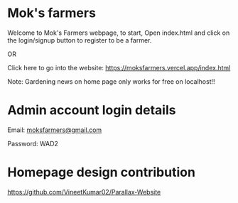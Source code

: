 # Mok's farmers
Welcome to Mok's Farmers webpage, to start, Open index.html and click on the login/signup button to register to be a farmer.

OR

Click here to go into the website: https://moksfarmers.vercel.app/index.html

Note: Gardening news on home page only works for free on localhost!!

# Admin account login details
Email: moksfarmers@gmail.com

Password: WAD2

# Homepage design contribution 
https://github.com/VineetKumar02/Parallax-Website
